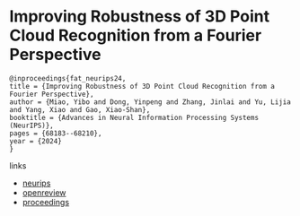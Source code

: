 # Improving Robustness of 3D Point Cloud Recognition from a Fourier Perspective

```
@inproceedings{fat_neurips24,
title = {Improving Robustness of 3D Point Cloud Recognition from a Fourier Perspective},
author = {Miao, Yibo and Dong, Yinpeng and Zhang, Jinlai and Yu, Lijia and Yang, Xiao and Gao, Xiao-Shan},
booktitle = {Advances in Neural Information Processing Systems (NeurIPS)},
pages = {68183--68210},
year = {2024}
}
```

links
- [neurips](https://nips.cc/Conferences/2024/Schedule?showEvent=96641)
- [openreview](https://openreview.net/forum?id=4jn7KWPHSD)
- [proceedings](https://papers.nips.cc//paper_files/paper/2024/hash/7e0af0d1bc0ec2a90fc294be2e00447e-Abstract-Conference.html)
